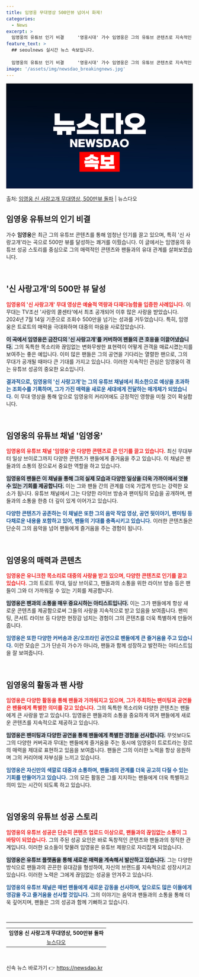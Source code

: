 ```yaml
---
title: 임영웅 무대영상 500만뷰 넘어서 화제!
categories:
  - News
excerpt: >
  임영웅의 유튜브 인기 비결     '영웅시대' 가수 임영웅은 그의 유튜브 콘텐츠로 지속적인 인기를 얻고 있으…
feature_text: >
  ## seoulnews 실시간 뉴스 속보입니다.

  임영웅의 유튜브 인기 비결     '영웅시대' 가수 임영웅은 그의 유튜브 콘텐츠로 지속적인 인기를 얻고 있으…
image: '/assets/img/newsdao_breakingnews.jpg'
---
```


![뉴스다오 속보](/assets/img/newsdao_breakingnews.jpg)

<p>출처: <a href="https://newsdao.kr/4840" rel="dofollow">임영웅 신 사랑고개 무대영상, 500만뷰 돌파</a> | 뉴스다오</p>

<h2 data-ke-size="size26">임영웅 유튜브의 인기 비결</h2>

<p data-ke-size="size16">가수 <b>임영웅</b>은 최근 그의 유튜브 콘텐츠를 통해 엄청난 인기를 끌고 있으며, 특히 '신 사랑고개'라는 곡으로 500만 뷰를 달성하는 쾌거를 이뤘습니다. 이 글에서는 임영웅의 유튜브 성공 스토리를 중심으로 그의 매력적인 콘텐츠와 팬들과의 유대 관계를 살펴보겠습니다.</p>

<p data-ke-size="size16">&nbsp;</p>

<h2 data-ke-size="size26">'신 사랑고개'의 500만 뷰 달성</h2>

<p data-ke-size="size16"><b><span style="color: #ee2323;">임영웅의 '신 사랑고개' 무대 영상은 예술적 역량과 다재다능함을 입증한 사례입니다.</span></b> 이 무대는 TV조선 '사랑의 콜센타'에서 최초 공개되어 이후 많은 사랑을 받았습니다. 2024년 7월 14일 기준으로 조회수 500만을 넘기는 성과를 거두었습니다. 특히, 임영웅은 트로트의 매력을 극대화하며 대중의 마음을 사로잡았습니다.</p>

<p data-ke-size="size16"><b><span style="background-color: #21538527;">이 곡에서 임영웅은 금잔디의 '신 사랑고개'를 커버하여 팬들의 큰 호응을 이끌어냈습니다.</span></b> 그의 독특한 목소리와 끊임없는 변화무쌍한 표현력이 어떻게 관객을 매료시켰는지를 보여주는 좋은 예입니다. 이미 많은 팬들은 그의 공연을 기다리는 열렬한 팬으로, 그의 무대가 공개될 때마다 큰 기대를 가지고 있습니다. 이러한 지속적인 관심은 임영웅이 겪는 유튜브 성공의 중요한 요소입니다.</p>

<p data-ke-size="size16"><b><span style="color: #1a5490;">결과적으로, 임영웅의 '신 사랑고개'는 그의 유튜브 채널에서 최소한으로 예상을 초과하는 조회수를 기록하며, 그가 가진 매력을 새로운 세대에게 전달하는 매개체가 되었습니다.</span></b> 이 무대 영상을 통해 앞으로 임영웅의 커리어에도 긍정적인 영향을 미칠 것이 확실합니다.</p>

<p data-ke-size="size16">&nbsp;</p>

<h2 data-ke-size="size26">임영웅의 유튜브 채널 '임영웅'</h2>

<p data-ke-size="size16"><b><span style="color: #ee2323;">임영웅의 유튜브 채널 '임영웅'은 다양한 콘텐츠로 큰 인기를 끌고 있습니다.</span></b> 최신 무대부터 일상 브이로그까지 다양한 콘텐츠가 팬들에게 즐거움을 주고 있습니다. 이 채널은 팬들과의 소통의 장으로서 중요한 역할을 하고 있습니다.</p>

<p data-ke-size="size16"><b><span style="background-color: #21538527;">임영웅의 팬들은 이 채널을 통해 그의 실제 모습과 다양한 일상을 더욱 가까이에서 엿볼 수 있는 기회를 제공합니다.</span></b> 이는 그와 팬들 간의 관계를 더욱 가깝게 만드는 강력한 요소가 됩니다. 유튜브 채널에서 그는 다양한 라이브 방송과 팬미팅의 모습을 공개하며, 팬들과의 소통을 한층 더 깊이 있게 이어가고 있습니다.</p>

<p data-ke-size="size16"><b><span style="color: #1a5490;">다양한 콘텐츠가 공존하는 이 채널은 또한 그의 음악 작업 영상, 공연 뒷이야기, 팬미팅 등 다채로운 내용을 포함하고 있어, 팬들의 기대를 충족시키고 있습니다.</span></b> 이러한 콘텐츠들은 단순히 그의 음악을 넘어 팬들에게 즐거움을 주는 경험이 됩니다.</p>

<p data-ke-size="size16">&nbsp;</p>

<h2 data-ke-size="size26">임영웅의 매력과 콘텐츠</h2>

<p data-ke-size="size16"><b><span style="color: #ee2323;">임영웅은 유니크한 목소리로 대중의 사랑을 받고 있으며, 다양한 콘텐츠로 인기를 끌고 있습니다.</span></b> 그의 트로트 무대, 일상 브이로그, 팬들과의 소통을 위한 라이브 방송 등은 팬들이 그와 더 가까워질 수 있는 기회를 제공합니다.</p>

<p data-ke-size="size16"><b><span style="background-color: #21538527;">임영웅은 팬과의 소통을 매우 중요시하는 아티스트입니다.</span></b> 이는 그가 팬들에게 항상 새로운 콘텐츠를 제공함으로써 그들의 사랑을 지속적으로 받고 있음을 보여줍니다. 팬미팅, 콘서트 라이브 등 다양한 현장감 넘치는 경험이 그의 콘텐츠를 더욱 특별하게 만들어줍니다.</p>

<p data-ke-size="size16"><b><span style="color: #1a5490;">임영웅은 또한 다양한 커버송과 온/오프라인 공연으로 팬들에게 큰 즐거움을 주고 있습니다.</span></b> 이런 모습은 그가 단순히 가수가 아니라, 팬들과 함께 성장하고 발전하는 아티스트임을 잘 보여줍니다.</p>

<p data-ke-size="size16">&nbsp;</p>

<h2 data-ke-size="size26">임영웅의 활동과 팬 사랑</h2>

<p data-ke-size="size16"><b><span style="color: #ee2323;">임영웅은 다양한 활동을 통해 팬들과 가까워지고 있으며, 그가 주최하는 팬미팅과 공연들은 팬들에게 특별한 의미를 갖고 있습니다.</span></b> 그의 독특한 목소리와 다양한 콘텐츠는 팬들에게 큰 사랑을 받고 있습니다. 임영웅은 팬들과의 소통을 중요하게 여겨 팬들에게 새로운 콘텐츠를 지속적으로 제공하고 있습니다.</p>

<p data-ke-size="size16"><b><span style="background-color: #21538527;">임영웅은 팬미팅과 다양한 공연을 통해 팬들에게 특별한 경험을 선사합니다.</span></b> 무엇보다도 그의 다양한 커버곡과 무대는 팬들에게 즐거움을 주는 동시에 임영웅이 트로트라는 장르의 매력을 제대로 표현하고 있음을 보여줍니다. 팬들은 그의 이러한 노력을 항상 응원하며 그의 커리어에 자부심을 느끼고 있습니다.</p>

<p data-ke-size="size16"><b><span style="color: #1a5490;">임영웅은 자신만의 색깔로 대중과 소통하며, 팬들과의 관계를 더욱 공고히 다질 수 있는 기회를 만들어가고 있습니다.</span></b> 그의 모든 활동은 그를 지지하는 팬들에게 더욱 특별하고 의미 있는 시간이 되도록 하고 있습니다.</p>

<p data-ke-size="size16">&nbsp;</p>

<h2 data-ke-size="size26">임영웅의 유튜브 성공 스토리</h2>

<p data-ke-size="size16"><b><span style="color: #ee2323;">임영웅의 유튜브 성공은 단순히 콘텐츠 업로드 이상으로, 팬들과의 끊임없는 소통이 그 바탕이 되었습니다.</span></b> 그의 주된 성공 요인은 바로 독창적인 콘텐츠와 팬들과의 정직한 관계입니다. 이러한 요소들이 맞물려 임영웅은 유튜브 제왕으로 자리잡게 되었습니다.</p>

<p data-ke-size="size16"><b><span style="background-color: #21538527;">임영웅은 유튜브 플랫폼을 통해 새로운 매력을 계속해서 발산하고 있습니다.</span></b> 그는 다양한 방식으로 팬들과의 끈끈한 유대감을 형성하여, 자신의 브랜드를 지속적으로 성장시키고 있습니다. 이러한 노력은 그에게 끊임없는 성공을 안겨주고 있습니다.</p>

<p data-ke-size="size16"><b><span style="color: #1a5490;">임영웅의 유튜브 채널은 매번 팬들에게 새로운 감동을 선사하며, 앞으로도 많은 이들에게 영감을 주고 즐거움을 선사할 것입니다.</span></b> 그의 이야기는 음악과 팬들과의 소통을 통해 더욱 깊어지며, 팬들은 그의 성공과 함께 기뻐하고 있습니다.</p>

<p data-ke-size="size16">&nbsp;</p>

<hr>

<table style="width: 100%;">
    <tr>
        <td style="text-align: center; height: 17px;"><b>임영웅 신 사랑고개 무대영상, 500만뷰 돌파</b></td>
    </tr>
    <tr>
        <td style="text-align: center; height: 17px;"><a href="https://newsdao.kr/4840" target="_blank">뉴스다오</a></td>
    </tr>
</table>

<p data-ke-size="size16">&nbsp;</p> 

신속 뉴스 바로가기 👉 <a href="https://newsdao.kr" rel="dofollow">https://newsdao.kr</a>


